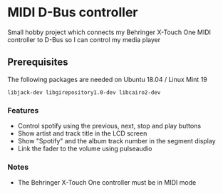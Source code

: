 # MIDI D-Bus controller

Small hobby project which connects my Behringer X-Touch One MIDI controller to D-Bus so I can control my media player

## Prerequisites

The following packages are needed on Ubuntu 18.04 / Linux Mint 19

    libjack-dev libgirepository1.0-dev libcairo2-dev

### Features

- Control spotify using the previous, next, stop and play buttons
- Show artist and track title in the LCD screen
- Show "Spotify" and the album track number in the segment display
- Link the fader to the volume using pulseaudio

### Notes

- The Behringer X-Touch One controller must be in MIDI mode
